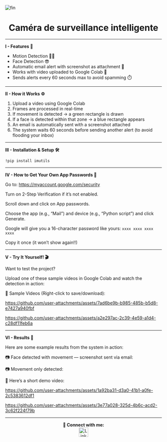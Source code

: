 ![fin](https://github.com/user-attachments/assets/79a6c6bd-8d9c-4f1d-83ce-7591d4e5fd39)
<h1 align="center">Caméra de surveillance intelligente</h1>


  
  
---
**I - Features 🔧**

- Motion Detection 🕵️‍♂️ 
- Face Detection 😎 
- Automatic email alert with screenshot as attachment 📩 
- Works with video uploaded to Google Colab 🧪 
- Sends alerts every 60 seconds max to avoid spamming ⏱️ 

---
**II - How it Works ⚙️**

1) Upload a video using Google Colab
2) Frames are processed in real-time
3) If movement is detected → a green rectangle is drawn
4) If a face is detected within that zone → a blue rectangle appears
5) An email is automatically sent with a screenshot attached
6) The system waits 60 seconds before sending another alert (to avoid flooding your inbox)

---
**III - Installation & Setup 🛠️**



``!pip install imutils``



---
**IV - How to Get Your Own App Passwords 📍**

Go to: https://myaccount.google.com/security

Turn on 2-Step Verification if it’s not enabled.

Scroll down and click on App passwords.

Choose the app (e.g., “Mail”) and device (e.g., “Python script”) and click Generate.

Google will give you a 16-character password like yours: ``xxxx xxxx xxxx xxxx``

Copy it once  (it won’t show again!!)

---
**V - Try It Yourself! 🎬**

Want to test the project? 

Upload one of these sample videos in Google Colab and watch the detection in action:

🎥 Sample Videos (Right-click to save/download):

https://github.com/user-attachments/assets/7ad6be9b-b985-485b-b5d8-e7427a940fbf

https://github.com/user-attachments/assets/a2e297ac-2c39-4e59-a1d4-c28df11feb6a



---
**VI - Results 📸**

Here are some example results from the system in action:

📷 Face detected with movement — screenshot sent via email:

📷 Movement only detected:

🎥 Here’s a short demo video:

https://github.com/user-attachments/assets/1a92ba31-d3a0-41b1-a0fe-2c5383612df1

https://github.com/user-attachments/assets/3e77a028-325d-4b6c-acd2-3c62f224f79b

---
<div align="center">
<b> 🔗 Connect with me: </b>
</div>

<div align="center">
  <div align="center">
    <a href="https://www.linkedin.com/in/ahmed-mabrouk-b465b9314" target="_blank">
      <img
        src="https://media.roboflow.com/notebooks/template/icons/purple/linkedin.png?ik-sdk-version=javascript-1.4.3&updatedAt=1672949633691"
        width="30"
        alt="LinkedIn"
      />
    </a>
  </div>
</div>
